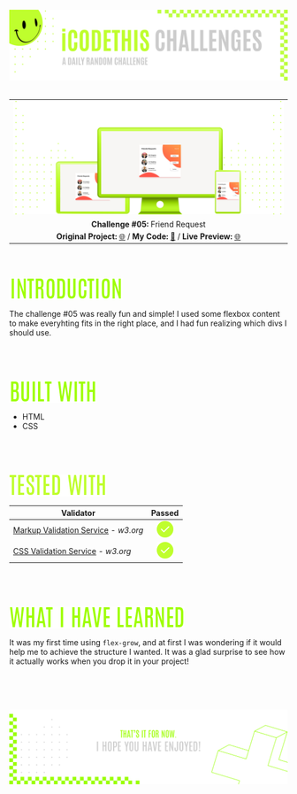 ![A pretty README header](./assets/Readme-files/Readme-Header.png)
<br />
<br />

|         |               
| :-------------:|
| ![Challenge #5](./assets/Readme-files/Readme-Mockup.png)  |
| **Challenge #05:** Friend Request   | 
| **Original Project:** [🌐](https://github.com/malunaridev/Challenges-iCodeThis/blob/master/5-friend-request/assets/Readme-files/example.jpeg?raw=true) / **My Code:** [📄](https://github.com/malunaridev/Challenges-iCodeThis/tree/master/5-friend-request) / **Live Preview:** [🌐](https://challenge-ict-5-friend-request.netlify.app/)  

<br />
<br />

![Introduction](./assets/Readme-files/Readme-Introduction.png)

The challenge #05 was really fun and simple! I used some flexbox content to make everyhting fits in the right place, and I had fun realizing which divs I should use.

<br />
<br />
<br />

![Built with](./assets/Readme-files/Readme-Built-with.png)

- HTML
- CSS

<br />
<br />
<br />

![Built with](./assets/Readme-files/Readme-Tested-with.png)

|  Validator  | Passed |
| ------------- | :-------------: |
|[Markup Validation Service](https://validator.w3.org/) - <em>w3.org</em> | ![Done](./assets/Readme-files/Readme-Done.png)  |
|[CSS Validation Service](https://jigsaw.w3.org/css-validator/) - <em>w3.org</em> | ![Done](./assets/Readme-files/Readme-Done.png)  |

<br />
<br />
<br />

![What I have learned](./assets/Readme-files/Readme-What-I-have-learned.png)

It was my first time using <code>flex-grow</code>, and at first I was wondering if it would help me to achieve the structure I wanted. It was a glad surprise to see how it actually works when you drop it in your project!

<br />
<br />
<br />


![A pretty README footer](./assets/Readme-files/Readme-Footer.png)

